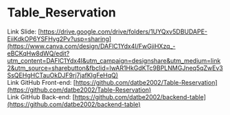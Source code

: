 # Table_Reservation
Link Slide: [https://drive.google.com/drive/folders/1UYQxv5DBUDAPE-EiiKdkOP6YSFHyg2Pv?usp=sharing](https://www.canva.com/design/DAFlC1Ydx4I/FwGjiHXzq_-eBCKqHw8dWQ/edit?utm_content=DAFlC1Ydx4I&utm_campaign=designshare&utm_medium=link2&utm_source=sharebutton&fbclid=IwAR1HkGdKTc9BPLNMGJneq5qZwEv3SsQEHgHCTauOkDJF9rj7jafKIgFeHqQ)<br/>
Link GitHub Front-end: [https://github.com/datbe2002/Table-Reservation](https://github.com/datbe2002/Table-Reservation)<br/>
Link GitHub Back-end: [https://github.com/datbe2002/backend-table](https://github.com/datbe2002/backend-table)<br/>

